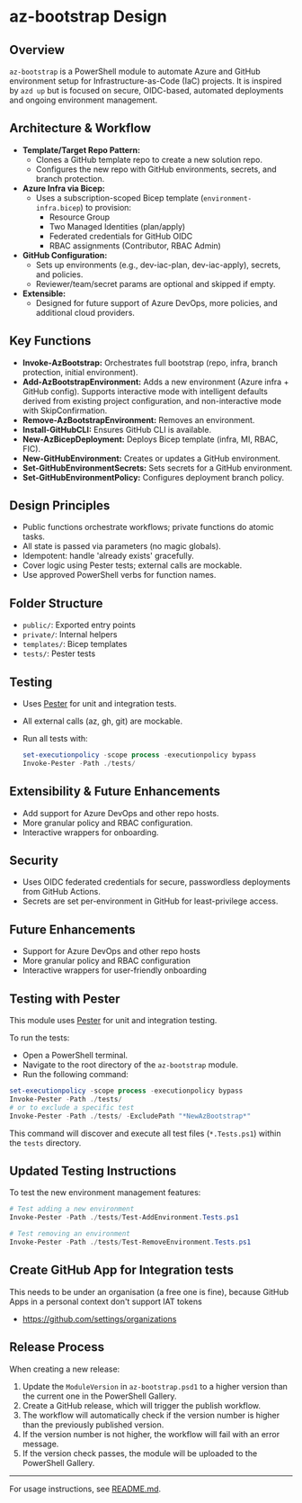 # az-bootstrap Design

## Overview

`az-bootstrap` is a PowerShell module to automate Azure and GitHub environment setup for Infrastructure-as-Code (IaC) projects. It is inspired by `azd up` but is focused on secure, OIDC-based, automated deployments and ongoing environment management.

## Architecture & Workflow

- **Template/Target Repo Pattern:**
  - Clones a GitHub template repo to create a new solution repo.
  - Configures the new repo with GitHub environments, secrets, and branch protection.
- **Azure Infra via Bicep:**
  - Uses a subscription-scoped Bicep template (`environment-infra.bicep`) to provision:
    - Resource Group
    - Two Managed Identities (plan/apply)
    - Federated credentials for GitHub OIDC
    - RBAC assignments (Contributor, RBAC Admin)
- **GitHub Configuration:**
  - Sets up environments (e.g., dev-iac-plan, dev-iac-apply), secrets, and policies.
  - Reviewer/team/secret params are optional and skipped if empty.
- **Extensible:**
  - Designed for future support of Azure DevOps, more policies, and additional cloud providers.

## Key Functions

- **Invoke-AzBootstrap:** Orchestrates full bootstrap (repo, infra, branch protection, initial environment).
- **Add-AzBootstrapEnvironment:** Adds a new environment (Azure infra + GitHub config). Supports interactive mode with intelligent defaults derived from existing project configuration, and non-interactive mode with SkipConfirmation.
- **Remove-AzBootstrapEnvironment:** Removes an environment.
- **Install-GitHubCLI:** Ensures GitHub CLI is available.
- **New-AzBicepDeployment:** Deploys Bicep template (infra, MI, RBAC, FIC).
- **New-GitHubEnvironment:** Creates or updates a GitHub environment.
- **Set-GitHubEnvironmentSecrets:** Sets secrets for a GitHub environment.
- **Set-GitHubEnvironmentPolicy:** Configures deployment branch policy.

## Design Principles

- Public functions orchestrate workflows; private functions do atomic tasks.
- All state is passed via parameters (no magic globals).
- Idempotent: handle 'already exists' gracefully.
- Cover logic using Pester tests; external calls are mockable.
- Use approved PowerShell verbs for function names.

## Folder Structure

- `public/`: Exported entry points
- `private/`: Internal helpers
- `templates/`: Bicep templates
- `tests/`: Pester tests

## Testing

- Uses [Pester](https://pester.dev/) for unit and integration tests.
- All external calls (az, gh, git) are mockable.
- Run all tests with:

  ```powershell
  set-executionpolicy -scope process -executionpolicy bypass
  Invoke-Pester -Path ./tests/
  ```

## Extensibility & Future Enhancements

- Add support for Azure DevOps and other repo hosts.
- More granular policy and RBAC configuration.
- Interactive wrappers for onboarding.

## Security

- Uses OIDC federated credentials for secure, passwordless deployments from GitHub Actions.
- Secrets are set per-environment in GitHub for least-privilege access.

## Future Enhancements

- Support for Azure DevOps and other repo hosts
- More granular policy and RBAC configuration
- Interactive wrappers for user-friendly onboarding

## Testing with Pester

This module uses [Pester](https://pester.dev/) for unit and integration testing.

To run the tests:

- Open a PowerShell terminal.
- Navigate to the root directory of the `az-bootstrap` module.
- Run the following command:

```powershell
set-executionpolicy -scope process -executionpolicy bypass
Invoke-Pester -Path ./tests/
# or to exclude a specific test
Invoke-Pester -Path ./tests/ -ExcludePath "*NewAzBootstrap*"
```

This command will discover and execute all test files (`*.Tests.ps1`) within the `tests` directory.

## Updated Testing Instructions

To test the new environment management features:

```powershell
# Test adding a new environment
Invoke-Pester -Path ./tests/Test-AddEnvironment.Tests.ps1

# Test removing an environment
Invoke-Pester -Path ./tests/Test-RemoveEnvironment.Tests.ps1
```

## Create GitHub App for Integration tests

This needs to be under an organisation (a free one is fine), because GitHub Apps in a personal context don't support IAT tokens

- <https://github.com/settings/organizations>

## Release Process

When creating a new release:

1. Update the `ModuleVersion` in `az-bootstrap.psd1` to a higher version than the current one in the PowerShell Gallery.
2. Create a GitHub release, which will trigger the publish workflow.
3. The workflow will automatically check if the version number is higher than the previously published version.
4. If the version number is not higher, the workflow will fail with an error message.
5. If the version check passes, the module will be uploaded to the PowerShell Gallery.

---

For usage instructions, see [README.md](./README.md).
